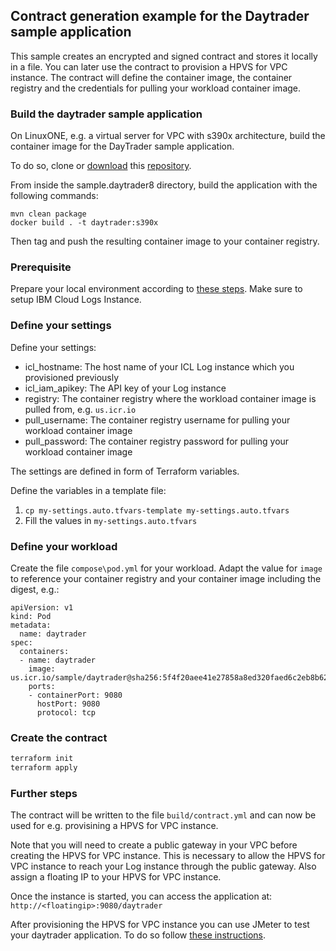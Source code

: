 ## Contract generation example for the Daytrader sample application

This sample creates an encrypted and signed contract and stores it locally in a file. You can later use the contract to provision a HPVS for VPC instance.
The contract will define the container image, the container registry and the credentials for pulling your workload container image.

### Build the daytrader sample application
On LinuxONE, e.g. a virtual server for VPC with s390x architecture, build the container image for the DayTrader sample application.

To do so, clone or [download](https://github.com/OpenLiberty/sample.daytrader8/archive/master.zip) this [repository](https://github.com/OpenLiberty/sample.daytrader8/).

From inside the sample.daytrader8 directory, build the application with the following commands:
```
mvn clean package
docker build . -t daytrader:s390x
```

Then tag and push the resulting container image to your container registry.

### Prerequisite

Prepare your local environment according to [these steps](../README.md). Make sure to setup IBM Cloud Logs Instance.

### Define your settings

Define your settings:
- icl_hostname: The host name of your ICL Log instance which you provisioned previously
- icl_iam_apikey: The API key of your Log instance
- registry: The container registry where the workload container image is pulled from, e.g. `us.icr.io`
- pull_username: The container registry username for pulling your workload container image
- pull_password: The container registry password for pulling your workload container image

The settings are defined in form of Terraform variables.

Define the variables in a template file:

1. `cp my-settings.auto.tfvars-template my-settings.auto.tfvars`
2. Fill the values in `my-settings.auto.tfvars`

### Define your workload

Create the file `compose\pod.yml` for your workload. Adapt the value for `image` to reference your container registry and your container image including the digest, e.g.:

```
apiVersion: v1
kind: Pod
metadata:
  name: daytrader
spec:
  containers:
  - name: daytrader
    image: us.icr.io/sample/daytrader@sha256:5f4f20aee41e27858a8ed320faed6c2eb8b62dd4bf3e1737f54575a756c7a5da
    ports:
    - containerPort: 9080
      hostPort: 9080
      protocol: tcp
```

### Create the contract

```bash
terraform init
terraform apply
```

### Further steps

The contract will be written to the file `build/contract.yml` and can now be used for e.g. provisining a HPVS for VPC instance.

Note that you will need to create a public gateway in your VPC before creating the HPVS for VPC instance. This is necessary to allow the HPVS for VPC instance to reach your Log instance through the public gateway. Also assign a floating IP to your HPVS for VPC instance.

Once the instance is started, you can access the application at: `http://<floatingip>:9080/daytrader`

After provisioning the HPVS for VPC instance you can use JMeter to test your daytrader application. To do so follow [these instructions](https://github.com/OpenLiberty/sample.daytrader8/blob/main/README_LOAD_TEST.md).
